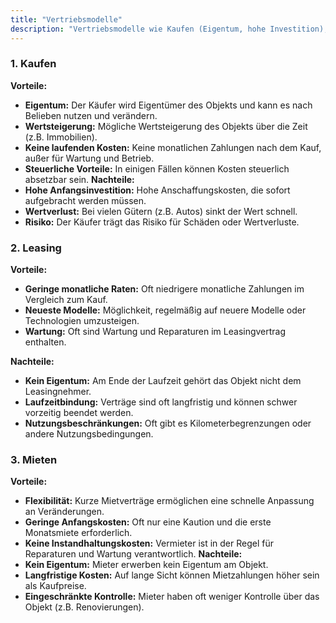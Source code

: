 ```yaml
---
title: "Vertriebsmodelle"
description: "Vertriebsmodelle wie Kaufen (Eigentum, hohe Investition), Leasing (niedrige Raten, kein Eigentum), Mieten (Flexibilität, keine Wartung). Vorteile/Nachteile je Modell."
---
```


### 1. Kaufen
**Vorteile:**
- **Eigentum:** Der Käufer wird Eigentümer des Objekts und kann es nach Belieben nutzen und verändern.
- **Wertsteigerung:** Mögliche Wertsteigerung des Objekts über die Zeit (z.B. Immobilien).
- **Keine laufenden Kosten:** Keine monatlichen Zahlungen nach dem Kauf, außer für Wartung und Betrieb.
- **Steuerliche Vorteile:** In einigen Fällen können Kosten steuerlich absetzbar sein.
**Nachteile:**
- **Hohe Anfangsinvestition:** Hohe Anschaffungskosten, die sofort aufgebracht werden müssen.
- **Wertverlust:** Bei vielen Gütern (z.B. Autos) sinkt der Wert schnell.
- **Risiko:** Der Käufer trägt das Risiko für Schäden oder Wertverluste.

### 2. Leasing
**Vorteile:**
- **Geringe monatliche Raten:** Oft niedrigere monatliche Zahlungen im Vergleich zum Kauf.
- **Neueste Modelle:** Möglichkeit, regelmäßig auf neuere Modelle oder Technologien umzusteigen.
- **Wartung:** Oft sind Wartung und Reparaturen im Leasingvertrag enthalten.

**Nachteile:**
- **Kein Eigentum:** Am Ende der Laufzeit gehört das Objekt nicht dem Leasingnehmer.
- **Laufzeitbindung:** Verträge sind oft langfristig und können schwer vorzeitig beendet werden.
- **Nutzungsbeschränkungen:** Oft gibt es Kilometerbegrenzungen oder andere Nutzungsbedingungen.

### 3. Mieten
**Vorteile:**
- **Flexibilität:** Kurze Mietverträge ermöglichen eine schnelle Anpassung an Veränderungen.
- **Geringe Anfangskosten:** Oft nur eine Kaution und die erste Monatsmiete erforderlich.
- **Keine Instandhaltungskosten:** Vermieter ist in der Regel für Reparaturen und Wartung verantwortlich.
**Nachteile:**
- **Kein Eigentum:** Mieter erwerben kein Eigentum am Objekt.
- **Langfristige Kosten:** Auf lange Sicht können Mietzahlungen höher sein als Kaufpreise.
- **Eingeschränkte Kontrolle:** Mieter haben oft weniger Kontrolle über das Objekt (z.B. Renovierungen).
